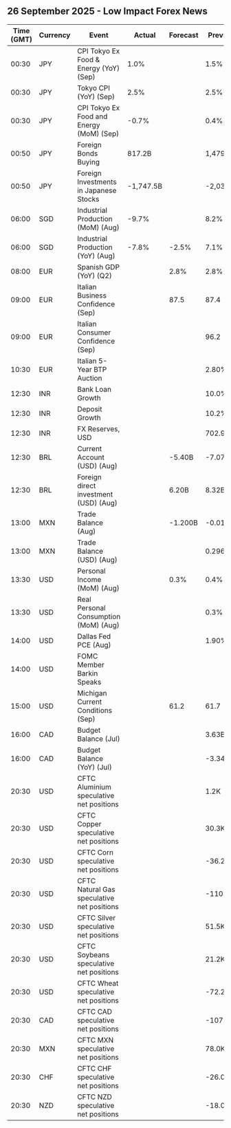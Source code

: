 ## 26 September 2025 - Low Impact Forex News

| Time (GMT) | Currency | Event | Actual | Forecast | Previous |
|------|----------|-------|--------|----------|----------|
| 00:30 | JPY | CPI Tokyo Ex Food & Energy (YoY) (Sep) | 1.0% |  | 1.5% |
| 00:30 | JPY | Tokyo CPI (YoY) (Sep) | 2.5% |  | 2.5% |
| 00:30 | JPY | CPI Tokyo Ex Food and Energy (MoM) (Sep) | -0.7% |  | 0.4% |
| 00:50 | JPY | Foreign Bonds Buying | 817.2B |  | 1,479.7B |
| 00:50 | JPY | Foreign Investments in Japanese Stocks | -1,747.5B |  | -2,032.8B |
| 06:00 | SGD | Industrial Production (MoM) (Aug) | -9.7% |  | 8.2% |
| 06:00 | SGD | Industrial Production (YoY) (Aug) | -7.8% | -2.5% | 7.1% |
| 08:00 | EUR | Spanish GDP (YoY) (Q2) |  | 2.8% | 2.8% |
| 09:00 | EUR | Italian Business Confidence (Sep) |  | 87.5 | 87.4 |
| 09:00 | EUR | Italian Consumer Confidence (Sep) |  |  | 96.2 |
| 10:30 | EUR | Italian 5-Year BTP Auction |  |  | 2.80% |
| 12:30 | INR | Bank Loan Growth |  |  | 10.0% |
| 12:30 | INR | Deposit Growth |  |  | 10.2% |
| 12:30 | INR | FX Reserves, USD |  |  | 702.97B |
| 12:30 | BRL | Current Account (USD) (Aug) |  | -5.40B | -7.07B |
| 12:30 | BRL | Foreign direct investment (USD) (Aug) |  | 6.20B | 8.32B |
| 13:00 | MXN | Trade Balance (Aug) |  | -1.200B | -0.017B |
| 13:00 | MXN | Trade Balance (USD) (Aug) |  |  | 0.296B |
| 13:30 | USD | Personal Income (MoM) (Aug) |  | 0.3% | 0.4% |
| 13:30 | USD | Real Personal Consumption (MoM) (Aug) |  |  | 0.3% |
| 14:00 | USD | Dallas Fed PCE (Aug) |  |  | 1.90% |
| 14:00 | USD | FOMC Member Barkin Speaks |  |  |  |
| 15:00 | USD | Michigan Current Conditions (Sep) |  | 61.2 | 61.7 |
| 16:00 | CAD | Budget Balance (Jul) |  |  | 3.63B |
| 16:00 | CAD | Budget Balance (YoY) (Jul) |  |  | -3.34B |
| 20:30 | USD | CFTC Aluminium speculative net positions |  |  | 1.2K |
| 20:30 | USD | CFTC Copper speculative net positions |  |  | 30.3K |
| 20:30 | USD | CFTC Corn speculative net positions |  |  | -36.2K |
| 20:30 | USD | CFTC Natural Gas speculative net positions |  |  | -110.9K |
| 20:30 | USD | CFTC Silver speculative net positions |  |  | 51.5K |
| 20:30 | USD | CFTC Soybeans speculative net positions |  |  | 21.2K |
| 20:30 | USD | CFTC Wheat speculative net positions |  |  | -72.2K |
| 20:30 | CAD | CFTC CAD speculative net positions |  |  | -107.2K |
| 20:30 | MXN | CFTC MXN speculative net positions |  |  | 78.0K |
| 20:30 | CHF | CFTC CHF speculative net positions |  |  | -26.0K |
| 20:30 | NZD | CFTC NZD speculative net positions |  |  | -18.0K |
